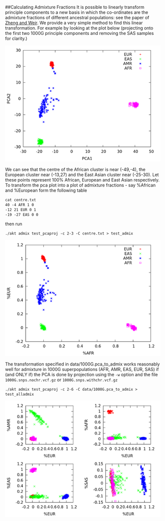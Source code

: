 ##Calculating Admixture Fractions
It is possible to linearly transform principle components to a new basis in which the co-ordinates are the 
admixture fractions of different ancestral populations: see 
the paper of [Zheng and Weir](http://www.sciencedirect.com/science/article/pii/S0040580915000891). We provide a very
simple method to find this linear transformation. For example by looking at the plot below (projecting onto the first two
1000G principle components and removing the SAS samples for clarity.)

![alt text](https://github.com/Illumina/akt/blob/master/docs/test_pcaproj12.png)

We can see that the centre of the African cluster is near (-49,-4), the European cluster near (-13,27) and the East Asian
cluster near (-25-30). Let these points represent 100% African, European and East Asian respectively. To transform
the pca plot into a plot of admixture fractions - say %African and %European form the following table
```
cat centre.txt
40 -4 AFR 1 0
-12 21 EUR 0 1 
-19 -27 EAS 0 0
```
then run 
```
./akt admix test_pcaproj -c 2-3 -C centre.txt > test_admix
```

![alt text](https://github.com/Illumina/akt/blob/master/docs/test_admix.png)

The transformation specified in
data/1000G.pca_to_admix works reasonably well for admixture in 1000G superpopulations
(AFR, AMR, EAS, EUR, SAS) if (and ONLY if) the PCA is done by projection using the
`-w` option and the file `1000G.snps.nochr.vcf.gz` or `1000G.snps.withchr.vcf.gz`
```
./akt admix test_pcaproj -c 2-6 -C data/1000G.pca_to_admix > test_alladmix
```

![alt text](https://github.com/Illumina/akt/blob/master/docs/test_alladmix.png)



